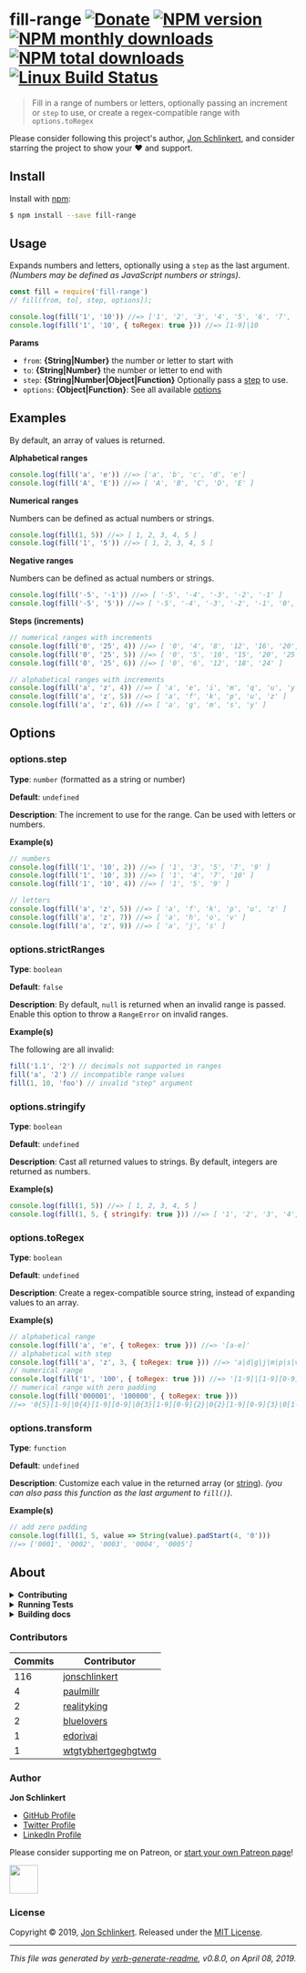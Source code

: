 # fill-range [![Donate](https://img.shields.io/badge/Donate-PayPal-green.svg)](https://www.paypal.com/cgi-bin/webscr?cmd=_s-xclick&hosted_button_id=W8YFZ425KND68) [![NPM version](https://img.shields.io/npm/v/fill-range.svg?style=flat)](https://www.npmjs.com/package/fill-range) [![NPM monthly downloads](https://img.shields.io/npm/dm/fill-range.svg?style=flat)](https://npmjs.org/package/fill-range) [![NPM total downloads](https://img.shields.io/npm/dt/fill-range.svg?style=flat)](https://npmjs.org/package/fill-range) [![Linux Build Status](https://img.shields.io/travis/jonschlinkert/fill-range.svg?style=flat&label=Travis)](https://travis-ci.org/jonschlinkert/fill-range)

> Fill in a range of numbers or letters, optionally passing an increment or `step` to use, or create a regex-compatible range with `options.toRegex`

Please consider following this project's author, [Jon Schlinkert](https://github.com/jonschlinkert), and consider starring the project to show your :heart: and support.

## Install

Install with [npm](https://www.npmjs.com/):

```sh
$ npm install --save fill-range
```

## Usage

Expands numbers and letters, optionally using a `step` as the last argument. _(Numbers may be defined as JavaScript numbers or strings)_.

```js
const fill = require('fill-range')
// fill(from, to[, step, options]);

console.log(fill('1', '10')) //=> ['1', '2', '3', '4', '5', '6', '7', '8', '9', '10']
console.log(fill('1', '10', { toRegex: true })) //=> [1-9]|10
```

**Params**

- `from`: **{String|Number}** the number or letter to start with
- `to`: **{String|Number}** the number or letter to end with
- `step`: **{String|Number|Object|Function}** Optionally pass a [step](#optionsstep) to use.
- `options`: **{Object|Function}**: See all available [options](#options)

## Examples

By default, an array of values is returned.

**Alphabetical ranges**

```js
console.log(fill('a', 'e')) //=> ['a', 'b', 'c', 'd', 'e']
console.log(fill('A', 'E')) //=> [ 'A', 'B', 'C', 'D', 'E' ]
```

**Numerical ranges**

Numbers can be defined as actual numbers or strings.

```js
console.log(fill(1, 5)) //=> [ 1, 2, 3, 4, 5 ]
console.log(fill('1', '5')) //=> [ 1, 2, 3, 4, 5 ]
```

**Negative ranges**

Numbers can be defined as actual numbers or strings.

```js
console.log(fill('-5', '-1')) //=> [ '-5', '-4', '-3', '-2', '-1' ]
console.log(fill('-5', '5')) //=> [ '-5', '-4', '-3', '-2', '-1', '0', '1', '2', '3', '4', '5' ]
```

**Steps (increments)**

```js
// numerical ranges with increments
console.log(fill('0', '25', 4)) //=> [ '0', '4', '8', '12', '16', '20', '24' ]
console.log(fill('0', '25', 5)) //=> [ '0', '5', '10', '15', '20', '25' ]
console.log(fill('0', '25', 6)) //=> [ '0', '6', '12', '18', '24' ]

// alphabetical ranges with increments
console.log(fill('a', 'z', 4)) //=> [ 'a', 'e', 'i', 'm', 'q', 'u', 'y' ]
console.log(fill('a', 'z', 5)) //=> [ 'a', 'f', 'k', 'p', 'u', 'z' ]
console.log(fill('a', 'z', 6)) //=> [ 'a', 'g', 'm', 's', 'y' ]
```

## Options

### options.step

**Type**: `number` (formatted as a string or number)

**Default**: `undefined`

**Description**: The increment to use for the range. Can be used with letters or numbers.

**Example(s)**

```js
// numbers
console.log(fill('1', '10', 2)) //=> [ '1', '3', '5', '7', '9' ]
console.log(fill('1', '10', 3)) //=> [ '1', '4', '7', '10' ]
console.log(fill('1', '10', 4)) //=> [ '1', '5', '9' ]

// letters
console.log(fill('a', 'z', 5)) //=> [ 'a', 'f', 'k', 'p', 'u', 'z' ]
console.log(fill('a', 'z', 7)) //=> [ 'a', 'h', 'o', 'v' ]
console.log(fill('a', 'z', 9)) //=> [ 'a', 'j', 's' ]
```

### options.strictRanges

**Type**: `boolean`

**Default**: `false`

**Description**: By default, `null` is returned when an invalid range is passed. Enable this option to throw a `RangeError` on invalid ranges.

**Example(s)**

The following are all invalid:

```js
fill('1.1', '2') // decimals not supported in ranges
fill('a', '2') // incompatible range values
fill(1, 10, 'foo') // invalid "step" argument
```

### options.stringify

**Type**: `boolean`

**Default**: `undefined`

**Description**: Cast all returned values to strings. By default, integers are returned as numbers.

**Example(s)**

```js
console.log(fill(1, 5)) //=> [ 1, 2, 3, 4, 5 ]
console.log(fill(1, 5, { stringify: true })) //=> [ '1', '2', '3', '4', '5' ]
```

### options.toRegex

**Type**: `boolean`

**Default**: `undefined`

**Description**: Create a regex-compatible source string, instead of expanding values to an array.

**Example(s)**

```js
// alphabetical range
console.log(fill('a', 'e', { toRegex: true })) //=> '[a-e]'
// alphabetical with step
console.log(fill('a', 'z', 3, { toRegex: true })) //=> 'a|d|g|j|m|p|s|v|y'
// numerical range
console.log(fill('1', '100', { toRegex: true })) //=> '[1-9]|[1-9][0-9]|100'
// numerical range with zero padding
console.log(fill('000001', '100000', { toRegex: true }))
//=> '0{5}[1-9]|0{4}[1-9][0-9]|0{3}[1-9][0-9]{2}|0{2}[1-9][0-9]{3}|0[1-9][0-9]{4}|100000'
```

### options.transform

**Type**: `function`

**Default**: `undefined`

**Description**: Customize each value in the returned array (or [string](#optionstoRegex)). _(you can also pass this function as the last argument to `fill()`)_.

**Example(s)**

```js
// add zero padding
console.log(fill(1, 5, value => String(value).padStart(4, '0')))
//=> ['0001', '0002', '0003', '0004', '0005']
```

## About

<details>
<summary><strong>Contributing</strong></summary>

Pull requests and stars are always welcome. For bugs and feature requests, [please create an issue](../../issues/new).

</details>

<details>
<summary><strong>Running Tests</strong></summary>

Running and reviewing unit tests is a great way to get familiarized with a library and its API. You can install dependencies and run tests with the following command:

```sh
$ npm install && npm test
```

</details>

<details>
<summary><strong>Building docs</strong></summary>

_(This project's readme.md is generated by [verb](https://github.com/verbose/verb-generate-readme), please don't edit the readme directly. Any changes to the readme must be made in the [.verb.md](.verb.md) readme template.)_

To generate the readme, run the following command:

```sh
$ npm install -g verbose/verb#dev verb-generate-readme && verb
```

</details>

### Contributors

| **Commits** | **Contributor**                                               |
| ----------- | ------------------------------------------------------------- |
| 116         | [jonschlinkert](https://github.com/jonschlinkert)             |
| 4           | [paulmillr](https://github.com/paulmillr)                     |
| 2           | [realityking](https://github.com/realityking)                 |
| 2           | [bluelovers](https://github.com/bluelovers)                   |
| 1           | [edorivai](https://github.com/edorivai)                       |
| 1           | [wtgtybhertgeghgtwtg](https://github.com/wtgtybhertgeghgtwtg) |

### Author

**Jon Schlinkert**

- [GitHub Profile](https://github.com/jonschlinkert)
- [Twitter Profile](https://twitter.com/jonschlinkert)
- [LinkedIn Profile](https://linkedin.com/in/jonschlinkert)

Please consider supporting me on Patreon, or [start your own Patreon page](https://patreon.com/invite/bxpbvm)!

<a href="https://www.patreon.com/jonschlinkert">
<img src="https://c5.patreon.com/external/logo/become_a_patron_button@2x.png" height="50">
</a>

### License

Copyright © 2019, [Jon Schlinkert](https://github.com/jonschlinkert).
Released under the [MIT License](LICENSE).

---

_This file was generated by [verb-generate-readme](https://github.com/verbose/verb-generate-readme), v0.8.0, on April 08, 2019._
